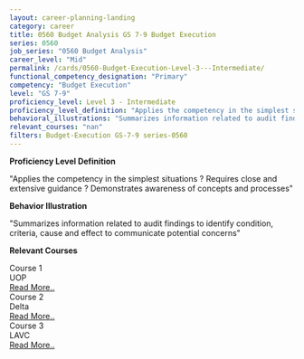 ```yaml
---
layout: career-planning-landing
category: career
title: 0560 Budget Analysis GS 7-9 Budget Execution
series: 0560
job_series: "0560 Budget Analysis"
career_level: "Mid"
permalink: /cards/0560-Budget-Execution-Level-3---Intermediate/
functional_competency_designation: "Primary"
competency: "Budget Execution"
level: "GS 7-9"
proficiency_level: Level 3 - Intermediate
proficiency_level_definition: "Applies the competency in the simplest situations ? Requires close and extensive guidance ? Demonstrates awareness of concepts and processes"
behavioral_illustrations: "Summarizes information related to audit findings to identify condition, criteria, cause and effect to communicate potential concerns"
relevant_courses: "nan"
filters: Budget-Execution GS-7-9 series-0560
---
```


<p><b>Proficiency Level Definition</b></p>
<p>"Applies the competency in the simplest situations ? Requires close and extensive guidance ? Demonstrates awareness of concepts and processes"</p>
<p><b>Behavior Illustration</b></p>
<p>"Summarizes information related to audit findings to identify condition, criteria, cause and effect to communicate potential concerns"</p>
<p><b>Relevant Courses</b></p>
<div class="cfo-courses-outer"><div class="cfo-courses-inner">Course 1</div><div class="cfo-courses-inner">UOP</div><div class="cfo-courses-inner"><a href="/cards/0560-Budget-Execution-Level-3---Intermediate/">Read More..</a></div></div>
<div class="cfo-courses-outer"><div class="cfo-courses-inner">Course 2</div><div class="cfo-courses-inner">Delta</div><div class="cfo-courses-inner"><a href="/cards/0560-Budget-Execution-Level-3---Intermediate/">Read More..</a></div></div>
<div class="cfo-courses-outer"><div class="cfo-courses-inner">Course 3</div><div class="cfo-courses-inner">LAVC</div><div class="cfo-courses-inner"><a href="/cards/0560-Budget-Execution-Level-3---Intermediate/">Read More..</a></div></div>

